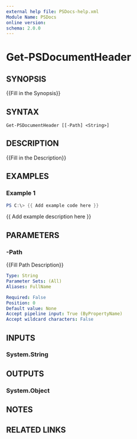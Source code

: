 ```yaml
---
external help file: PSDocs-help.xml
Module Name: PSDocs
online version: 
schema: 2.0.0
---
```


# Get-PSDocumentHeader

## SYNOPSIS

{{Fill in the Synopsis}}

## SYNTAX

```text
Get-PSDocumentHeader [[-Path] <String>]
```

## DESCRIPTION

{{Fill in the Description}}

## EXAMPLES

### Example 1

```powershell
PS C:\> {{ Add example code here }}
```

{{ Add example description here }}

## PARAMETERS

### -Path

{{Fill Path Description}}

```yaml
Type: String
Parameter Sets: (All)
Aliases: FullName

Required: False
Position: 0
Default value: None
Accept pipeline input: True (ByPropertyName)
Accept wildcard characters: False
```

## INPUTS

### System.String

## OUTPUTS

### System.Object

## NOTES

## RELATED LINKS

